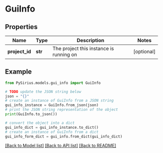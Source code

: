 # GuiInfo


## Properties

Name | Type | Description | Notes
------------ | ------------- | ------------- | -------------
**project_id** | **str** | The project this instance is running on | [optional] 

## Example

```python
from PySirius.models.gui_info import GuiInfo

# TODO update the JSON string below
json = "{}"
# create an instance of GuiInfo from a JSON string
gui_info_instance = GuiInfo.from_json(json)
# print the JSON string representation of the object
print(GuiInfo.to_json())

# convert the object into a dict
gui_info_dict = gui_info_instance.to_dict()
# create an instance of GuiInfo from a dict
gui_info_form_dict = gui_info.from_dict(gui_info_dict)
```
[[Back to Model list]](../README.md#documentation-for-models) [[Back to API list]](../README.md#documentation-for-api-endpoints) [[Back to README]](../README.md)


